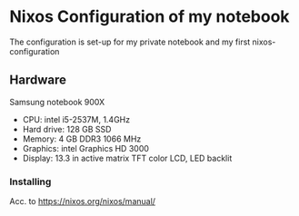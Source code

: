 # Nixos Configuration of my notebook

The configuration is set-up for my private notebook and my first nixos-configuration

## Hardware
Samsung notebook 900X
 * CPU: intel i5-2537M, 1.4GHz 
 * Hard drive: 128 GB SSD
 * Memory: 4 GB DDR3 1066 MHz
 * Graphics: intel Graphics HD 3000
 * Display: 13.3 in active matrix TFT color LCD, LED backlit 



### Installing

Acc. to https://nixos.org/nixos/manual/
